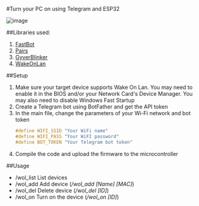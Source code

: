 #Turn your PC on using Telegram and ESP32

![image](https://github.com/user-attachments/assets/77362d3b-ad12-4962-9442-120ff87dfed6)

##Libraries used:
1. [FastBot](https://github.com/GyverLibs/FastBot)
2. [Pairs](https://github.com/GyverLibs/Pairs)
3. [GyverBlinker](https://github.com/GyverLibs/GyverBlinker)
4. [WakeOnLan](https://github.com/a7md0/WakeOnLan)

##Setup

1. Make sure your target device supports Wake On Lan. You may need to enable it in the BIOS and/or your Network Card's Device Manager. You may also need to disable Windows Fast Startup
2. Create a Telegram bot using BotFather and get the API token
3. In the main file, change the parameters of your Wi-Fi network and bot token
   ```C
   #define WIFI_SSID "Your WiFi name"
   #define WIFI_PASS "Your WiFI password"
   #define BOT_TOKEN "Your Telegram bot token"
   ```
5. Сompile the code and upload the firmware to the microcontroller

##Usage

* /wol_list List devices
* /wol_add Add device (_/wol_add [Name] [MAC]_)
* /wol_del Delete device (_/wol_del [ID]_)
* /wol_on Turn on the device (_/wol_on [ID]_)
